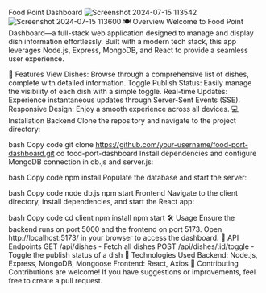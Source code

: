 Food Point Dashboard
![Screenshot 2024-07-15 113542](https://github.com/user-attachments/assets/c6787170-9b23-478f-b202-9c63ae5005b7)
![Screenshot 2024-07-15 113600](https://github.com/user-attachments/assets/0f7a7b0a-aa2e-4734-a6a7-1099de996bc6)
🍽️ Overview
Welcome to Food Point Dashboard—a full-stack web application designed to manage and display dish information effortlessly. Built with a modern tech stack, this app leverages Node.js, Express, MongoDB, and React to provide a seamless user experience.

🚀 Features
View Dishes: Browse through a comprehensive list of dishes, complete with detailed information.
Toggle Publish Status: Easily manage the visibility of each dish with a simple toggle.
Real-time Updates: Experience instantaneous updates through Server-Sent Events (SSE).
Responsive Design: Enjoy a smooth experience across all devices.
💻 Installation
Backend
Clone the repository and navigate to the project directory:

bash
Copy code
git clone https://github.com/your-username/food-port-dashboard.git
cd food-port-dashboard
Install dependencies and configure MongoDB connection in db.js and server.js:

bash
Copy code
npm install
Populate the database and start the server:

bash
Copy code
node db.js
npm start
Frontend
Navigate to the client directory, install dependencies, and start the React app:

bash
Copy code
cd client
npm install
npm start
🛠️ Usage
Ensure the backend runs on port 5000 and the frontend on port 5173.
Open http://localhost:5173/ in your browser to access the dashboard.
📡 API Endpoints
GET /api/dishes - Fetch all dishes
POST /api/dishes/:id/toggle - Toggle the publish status of a dish
🧰 Technologies Used
Backend: Node.js, Express, MongoDB, Mongoose
Frontend: React, Axios
🎉 Contributing
Contributions are welcome! If you have suggestions or improvements, feel free to create a pull request.
